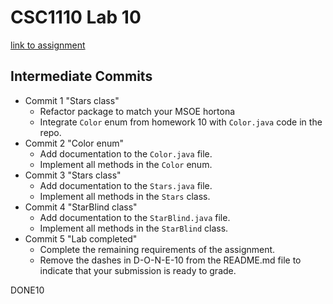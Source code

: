 # CSC1110 Lab 10

[link to assignment](https://csse.msoe.us/csc1110/lab10)

## Intermediate Commits

- Commit 1 "Stars class"
    - Refactor package to match your MSOE hortona
    - Integrate `Color` enum from homework 10 with `Color.java` code in the repo.
- Commit 2 "Color enum"
    - Add documentation to the `Color.java` file.
    - Implement all methods in the `Color` enum.
- Commit 3 "Stars class"
    - Add documentation to the `Stars.java` file.
    - Implement all methods in the `Stars` class.
- Commit 4 "StarBlind class"
    - Add documentation to the `StarBlind.java` file.
    - Implement all methods in the `StarBlind` class.
- Commit 5 "Lab completed"
    - Complete the remaining requirements of the assignment.
    - Remove the dashes in D-O-N-E-10 from the README.md file to indicate that your submission is ready to grade.

DONE10